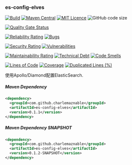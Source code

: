 ### es-config-elves

[![Build](https://github.com/CharLemAznable/es-config-elves/actions/workflows/build.yml/badge.svg)](https://github.com/CharLemAznable/es-config-elves/actions/workflows/build.yml)
[![Maven Central](https://maven-badges.herokuapp.com/maven-central/com.github.charlemaznable/es-config-elves/badge.svg)](https://maven-badges.herokuapp.com/maven-central/com.github.charlemaznable/es-config-elves/)
[![MIT Licence](https://badges.frapsoft.com/os/mit/mit.svg?v=103)](https://opensource.org/licenses/mit-license.php)
![GitHub code size](https://img.shields.io/github/languages/code-size/CharLemAznable/es-config-elves)

[![Quality Gate Status](https://sonarcloud.io/api/project_badges/measure?project=CharLemAznable_es-config-elves&metric=alert_status)](https://sonarcloud.io/dashboard?id=CharLemAznable_es-config-elves)

[![Reliability Rating](https://sonarcloud.io/api/project_badges/measure?project=CharLemAznable_es-config-elves&metric=reliability_rating)](https://sonarcloud.io/dashboard?id=CharLemAznable_es-config-elves)
[![Bugs](https://sonarcloud.io/api/project_badges/measure?project=CharLemAznable_es-config-elves&metric=bugs)](https://sonarcloud.io/dashboard?id=CharLemAznable_es-config-elves)

[![Security Rating](https://sonarcloud.io/api/project_badges/measure?project=CharLemAznable_es-config-elves&metric=security_rating)](https://sonarcloud.io/dashboard?id=CharLemAznable_es-config-elves)
[![Vulnerabilities](https://sonarcloud.io/api/project_badges/measure?project=CharLemAznable_es-config-elves&metric=vulnerabilities)](https://sonarcloud.io/dashboard?id=CharLemAznable_es-config-elves)

[![Maintainability Rating](https://sonarcloud.io/api/project_badges/measure?project=CharLemAznable_es-config-elves&metric=sqale_rating)](https://sonarcloud.io/dashboard?id=CharLemAznable_es-config-elves)
[![Technical Debt](https://sonarcloud.io/api/project_badges/measure?project=CharLemAznable_es-config-elves&metric=sqale_index)](https://sonarcloud.io/dashboard?id=CharLemAznable_es-config-elves)
[![Code Smells](https://sonarcloud.io/api/project_badges/measure?project=CharLemAznable_es-config-elves&metric=code_smells)](https://sonarcloud.io/dashboard?id=CharLemAznable_es-config-elves)

[![Lines of Code](https://sonarcloud.io/api/project_badges/measure?project=CharLemAznable_es-config-elves&metric=ncloc)](https://sonarcloud.io/dashboard?id=CharLemAznable_es-config-elves)
[![Coverage](https://sonarcloud.io/api/project_badges/measure?project=CharLemAznable_es-config-elves&metric=coverage)](https://sonarcloud.io/dashboard?id=CharLemAznable_es-config-elves)
[![Duplicated Lines (%)](https://sonarcloud.io/api/project_badges/measure?project=CharLemAznable_es-config-elves&metric=duplicated_lines_density)](https://sonarcloud.io/dashboard?id=CharLemAznable_es-config-elves)

使用Apollo/Diamond配置ElasticSearch.

##### Maven Dependency

```xml
<dependency>
  <groupId>com.github.charlemaznable</groupId>
  <artifactId>es-config-elves</artifactId>
  <version>0.1.1</version>
</dependency>
```

##### Maven Dependency SNAPSHOT

```xml
<dependency>
  <groupId>com.github.charlemaznable</groupId>
  <artifactId>es-config-elves</artifactId>
  <version>0.1.2-SNAPSHOT</version>
</dependency>
```
